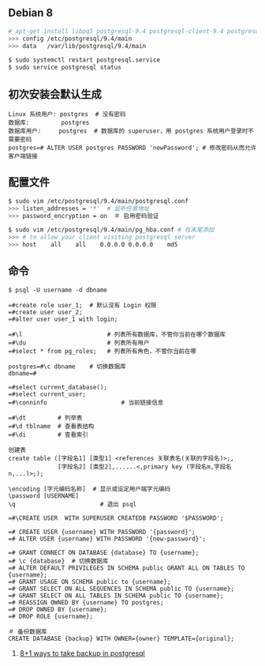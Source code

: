 Debian 8
--

```bash
# apt-get install libpq5 postgresql-9.4 postgresql-client-9.4 postgresql-client-common postgresql-common
>>> config /etc/postgresql/9.4/main
>>> data   /var/lib/postgresql/9.4/main

$ sudo systemctl restart postgresql.service
$ sudo service postgresql status
```

初次安装会默认生成
--

```
Linux 系统用户: postgres  # 没有密码
数据库:         postgres
数据库用户:     postgres  # 数据库的 superuser，用 postgres 系统用户登录时不需要密码
postgres=# ALTER USER postgres PASSWORD 'newPassword'; # 修改密码从而允许客户端链接
```

配置文件
--

```bash
$ sudo vim /etc/postgresql/9.4/main/postgresql.conf
>>> listen_addresses = '*'  # 监听任意地址
>>> password_encryption = on  ＃ 启用密码验证

$ sudo vim /etc/postgresql/9.4/main/pg_hba.conf # 在末尾添加
>>> # to allow your client visiting postgresql server
>>> host    all    all    0.0.0.0 0.0.0.0    md5
```

命令
--

    $ psql -U username -d dbname
    
    =#create role user_1;  # 默认没有 Login 权限
    =#create user user_2;
    =#alter user user_1 with login;

    =#\l                        # 列表所有数据库，不管你当前在哪个数据库
    =#\du                       # 列表所有用户
    =#select * from pg_roles;   # 列表所有角色，不管你当前在哪
    
    postgres=#\c dbname    # 切换数据库
    dbname=#
    
    =#select current_database();
    =#select current_user;
    =#\conninfo                     # 当前链接信息

    =#\dt         # 列举表
    =#\d tblname  # 查看表结构
    =#\di         # 查看索引 

    创建表 
    create table ([字段名1] [类型1] <references 关联表名(关联的字段名)>;,
                  [字段名2] [类型2],......<,primary key (字段名m,字段名n,...)>;); 

    \encoding [字元编码名称]  # 显示或设定用户端字元编码
    \password [USERNAME]
    \q                        # 退出 psql

    =#\CREATE USER  WITH SUPERUSER CREATEDB PASSWORD '$PASSWORD';

```
=# CREATE USER {username} WITH PASSWORD '{password}';
=# ALTER USER {username} WITH PASSWORD '{new-password}';
    
=# GRANT CONNECT ON DATABASE {database} TO {username};
=# \c {database}  # 切换数据库
=# ALTER DEFAULT PRIVILEGES IN SCHEMA public GRANT ALL ON TABLES TO {username};
=# GRANT USAGE ON SCHEMA public to {username}; 
=# GRANT SELECT ON ALL SEQUENCES IN SCHEMA public TO {username};
=# GRANT SELECT ON ALL TABLES IN SCHEMA public TO {username};
=# REASSIGN OWNED BY {username} TO postgres;
=# DROP OWNED BY {username};
=# DROP ROLE {username};
```

    ＃ 备份数据库
    CREATE DATABASE {backup} WITH OWNER={owner} TEMPLATE={original};

1. [8+1 ways to take backup in postgresql](http://www.brownfort.com/2014/10/backup-restore-postgresql/)
